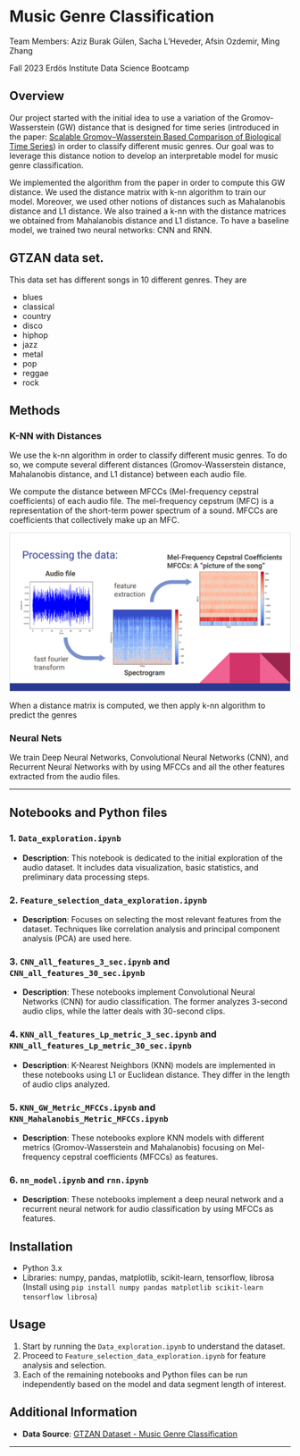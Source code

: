 # Music Genre Classification

Team Members: Aziz Burak Gülen, Sacha L’Heveder, Afsin Ozdemir, Ming Zhang

Fall 2023 Erdös Institute Data Science Bootcamp

## Overview
Our project started with the initial idea to use a variation of the Gromov-Wasserstein (GW) distance that is designed for time series (introduced in the paper: [Scalable Gromov–Wasserstein Based Comparison of Biological Time Series](https://link.springer.com/article/10.1007/s11538-023-01175-y)) in order to classify different music genres. Our goal was to leverage this distance notion to develop an interpretable model for music genre classification.

We implemented the algorithm from the paper in order to compute this GW distance. We used the distance matrix with k-nn algorithm to train our model. Moreover, we used other notions of distances such as Mahalanobis distance and L1 distance. We also trained a k-nn with the distance matrices we obtained from Mahalanobis distance and L1 distance. To have a baseline model, we trained two neural networks: CNN and RNN.

## GTZAN data set. 
This data set has different songs in 10 different genres. They are 
- blues 
- classical 
- country 
- disco
- hiphop 
- jazz
- metal 
- pop
- reggae 
- rock 

## Methods 
### K-NN with Distances
We use the k-nn algorithm in order to classify different music genres. To do so, we compute several different distances (Gromov-Wasserstein distance, Mahalanobis distance, and L1 distance) between each audio file.

We compute the distance between MFCCs (Mel-frequency cepstral coefficients) of each audio file. The mel-frequency cepstrum (MFC) is a representation of the short-term power spectrum of a sound. MFCCs are coefficients that collectively make up an MFC.

![mfcc](mfcc.png)

When a distance matrix is computed, we then apply k-nn algorithm to predict the genres

### Neural Nets
We train Deep Neural Networks, Convolutional Neural Networks (CNN), and Recurrent Neural Networks with by using MFCCs and all the other features extracted from the audio files.

---


## Notebooks and Python files

### 1. `Data_exploration.ipynb`
- **Description**: This notebook is dedicated to the initial exploration of the audio dataset. It includes data visualization, basic statistics, and preliminary data processing steps.

### 2. `Feature_selection_data_exploration.ipynb`
- **Description**: Focuses on selecting the most relevant features from the dataset. Techniques like correlation analysis and principal component analysis (PCA) are used here.

### 3. `CNN_all_features_3_sec.ipynb` and `CNN_all_features_30_sec.ipynb`
- **Description**: These notebooks implement Convolutional Neural Networks (CNN) for audio classification. The former analyzes 3-second audio clips, while the latter deals with 30-second clips.

### 4. `KNN_all_features_Lp_metric_3_sec.ipynb` and `KNN_all_features_Lp_metric_30_sec.ipynb`
- **Description**: K-Nearest Neighbors (KNN) models are implemented in these notebooks using L1 or Euclidean distance. They differ in the length of audio clips analyzed.

### 5. `KNN_GW_Metric_MFCCs.ipynb` and `KNN_Mahalanobis_Metric_MFCCs.ipynb`
- **Description**: These notebooks explore KNN models with different metrics (Gromov-Wasserstein and Mahalanobis) focusing on Mel-frequency cepstral coefficients (MFCCs) as features.

### 6. `nn_model.ipynb` and `rnn.ipynb`
- **Description**: These notebooks implement a deep neural network and a recurrent neural network for audio classification by using MFCCs as features.

## Installation

- Python 3.x
- Libraries: numpy, pandas, matplotlib, scikit-learn, tensorflow, librosa (Install using `pip install numpy pandas matplotlib scikit-learn tensorflow librosa`)

## Usage

1. Start by running the `Data_exploration.ipynb` to understand the dataset.
2. Proceed to `Feature_selection_data_exploration.ipynb` for feature analysis and selection.
3. Each of the remaining notebooks and Python files can be run independently based on the model and data segment length of interest.

## Additional Information

- **Data Source**: [GTZAN Dataset - Music Genre Classification](https://www.kaggle.com/datasets/andradaolteanu/gtzan-dataset-music-genre-classification)
<!-- - **Limitations**: [Mention any limitations or considerations in the data or methods used]
- **Contact**: [Your contact information] -->

---

<!-- ## Obtaining GTNAZ data set 
You can obtain the dataset from the following Kaggle link:
[GTZAN Dataset - Music Genre Classification](https://www.kaggle.com/datasets/andradaolteanu/gtzan-dataset-music-genre-classification) -->
